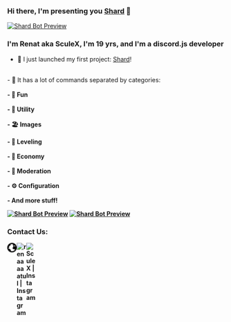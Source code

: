 ### Hi there, I'm presenting you [Shard][website] 👋 
[<img align="centre" alt="Shard Bot Preview" width="250px" src="https://media.discordapp.net/attachments/902194523608846365/911955319293353984/unknown.png?width=293&height=424" />][website]

### I'm Renat aka SculeX, I'm 19 yrs, and I'm a discord.js developer 

- 🔭 I just launched my first project: [Shard][website]!
<br />
- 🌱 It has a lot of commands separated by categories:
<br />
<br><b>- 👻 Fun <br>
<br><b>- 🧰 Utility <b> <br />
<br><b>- 🏖 Images <b><br />
<br><b>- 📶 Leveling <b><br />
<br><b>- 💸 Economy <b><br />
<br><b>- 🔨 Moderation <b><br />
<br><b>- ⚙️ Configuration <b><br />
<br><b>- And more stuff! <b><br />

[<img align="centre" alt="Shard Bot Preview" width="300px" src="https://media.discordapp.net/attachments/902194524430938118/911956103678529596/unknown.png?width=369&height=315" />][website]
[<img align="centre" alt="Shard Bot Preview" width="250px" src="https://media.discordapp.net/attachments/902194524430938118/911956253260005396/unknown.png" />][website]
<br />

### Contact Us:

[<img align="left" alt="sharded.cf" width="22px" src="https://raw.githubusercontent.com/iconic/open-iconic/master/svg/globe.svg" />][website]
[<img align="left" alt="renaaaaatul | Instagram" width="22px" src="https://cdn.jsdelivr.net/npm/simple-icons@v3/icons/instagram.svg" />][instagram]
[<img align="left" alt="SculeX | Instagram" width="22px" src="https://cdn.jsdelivr.net/npm/simple-icons@v3/icons/discord.svg" />][discord]

<br />



[website]: https://www.sharded.cf
[discord]: https://discord.gg/mxkbqEMDx5
[instagram]: https://instagram.com/renaaaaatul
